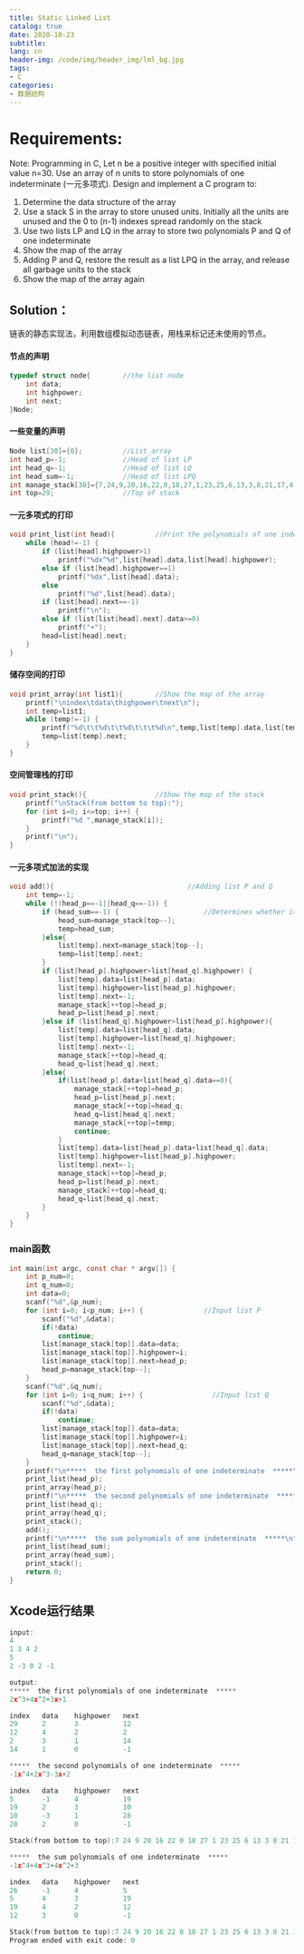 ```yaml
---
title: Static Linked List
catalog: true
date: 2020-10-23
subtitle: 
lang: cn
header-img: /code/img/header_img/lml_bg.jpg
tags:
- C
categories:
- 数据结构
---
```


# Requirements:

Note: Programming in C,
    Let n be a positive integer with specified initial value n=30. Use an array of n units to store polynomials of one indeterminate (一元多项式). Design and implement a C program to:

1. Determine the data structure of the array
2. Use a stack S in the array to store unused units. Initially all the units are unused and the 0 to
      (n-1) indexes spread randomly on the stack
3. Use two lists LP and LQ in the array to store two polynomials P and Q of one indeterminate
4. Show the map of the array
5. Adding P and Q, restore the result as a list LPQ in the array, and release all garbage units to the stack
6. Show the map of the array again

## Solution：

​	链表的静态实现法，利用数组模拟动态链表，用栈来标记还未使用的节点。

#### 节点的声明

```C
typedef struct node{        //the list node
    int data;
    int highpower;
    int next;
}Node;
```

#### 一些变量的声明

```C
Node list[30]={0};          //List_array
int head_p=-1;              //Head of list LP
int head_q=-1;              //Head of list LQ
int head_sum=-1;            //Head of list LPQ
int manage_stack[30]={7,24,9,20,16,22,0,18,27,1,23,25,6,13,3,8,21,17,4,11,15,26,5,19,10,28,29,12,2,14}; //Store unused units
int top=29;                 //Top of stack
```

#### 一元多项式的打印

```C
void print_list(int head){          //Print the polynomials of one indeterminate
    while (head!=-1) {
        if (list[head].highpower>1)
            printf("%dx^%d",list[head].data,list[head].highpower);
        else if (list[head].highpower==1)
            printf("%dx",list[head].data);
        else
            printf("%d",list[head].data);
        if (list[head].next==-1)
            printf("\n");
        else if (list[list[head].next].data>=0)
            printf("+");
        head=list[head].next;
    }
}
```

#### 储存空间的打印

```C
void print_array(int list1){        //Show the map of the array
    printf("\nindex\tdata\thighpower\tnext\n");
    int temp=list1;
    while (temp!=-1) {
        printf("%d\t\t%d\t\t%d\t\t\t%d\n",temp,list[temp].data,list[temp].highpower,list[temp].next);
        temp=list[temp].next;
    }
}
```

#### 空间管理栈的打印

```C
void print_stack(){                 //Show the map of the stack
    printf("\nStack(from bottom to top):");
    for (int i=0; i<=top; i++) {
        printf("%d ",manage_stack[i]);
    }
    printf("\n");
}
```

#### 一元多项式加法的实现

```C
void add(){                                 //Adding list P and Q
    int temp=-1;
    while (!(head_p==-1||head_q==-1)) {
        if (head_sum==-1) {                     //Determines whether it is the first node
            head_sum=manage_stack[top--];
            temp=head_sum;
        }else{
            list[temp].next=manage_stack[top--];
            temp=list[temp].next;
        }
        if (list[head_p].highpower>list[head_q].highpower) {
            list[temp].data=list[head_p].data;
            list[temp].highpower=list[head_p].highpower;
            list[temp].next=-1;
            manage_stack[++top]=head_p;
            head_p=list[head_p].next;
        }else if (list[head_q].highpower>list[head_p].highpower){
            list[temp].data=list[head_q].data;
            list[temp].highpower=list[head_q].highpower;
            list[temp].next=-1;
            manage_stack[++top]=head_q;
            head_q=list[head_q].next;
        }else{
            if(list[head_p].data+list[head_q].data==0){
                manage_stack[++top]=head_p;
                head_p=list[head_p].next;
                manage_stack[++top]=head_q;
                head_q=list[head_q].next;
                manage_stack[++top]=temp;
                continue;
            }
            list[temp].data=list[head_p].data+list[head_q].data;
            list[temp].highpower=list[head_p].highpower;
            list[temp].next=-1;
            manage_stack[++top]=head_p;
            head_p=list[head_p].next;
            manage_stack[++top]=head_q;
            head_q=list[head_q].next;
        }
    }
}
```

### main函数

```C
int main(int argc, const char * argv[]) {
    int p_num=0;
    int q_num=0;
    int data=0;
    scanf("%d",&p_num);
    for (int i=0; i<p_num; i++) {               //Input list P
        scanf("%d",&data);
        if(!data)
            continue;
        list[manage_stack[top]].data=data;
        list[manage_stack[top]].highpower=i;
        list[manage_stack[top]].next=head_p;
        head_p=manage_stack[top--];
    }
    scanf("%d",&q_num);
    for (int i=0; i<q_num; i++) {                 //Input list Q
        scanf("%d",&data);
        if(!data)
            continue;
        list[manage_stack[top]].data=data;
        list[manage_stack[top]].highpower=i;
        list[manage_stack[top]].next=head_q;
        head_q=manage_stack[top--];
    }
    printf("\n*****  the first polynomials of one indeterminate  *****\n");
    print_list(head_p);
    print_array(head_p);
    printf("\n*****  the second polynomials of one indeterminate  *****\n");
    print_list(head_q);
    print_array(head_q);
    print_stack();
    add();
    printf("\n*****  the sum polynomials of one indeterminate  *****\n");
    print_list(head_sum);
    print_array(head_sum);
    print_stack();
    return 0;
}
```

## Xcode运行结果

```C
input:
4
1 3 4 2
5
2 -3 0 2 -1

output:
*****  the first polynomials of one indeterminate  *****
2x^3+4x^2+3x+1

index	data	highpower	next
29		2		3			12
12		4		2			2
2		3		1			14
14		1		0			-1

*****  the second polynomials of one indeterminate  *****
-1x^4+2x^3-3x+2

index	data	highpower	next
5		-1		4			19
19		2		3			10
10		-3		1			28
28		2		0			-1

Stack(from bottom to top):7 24 9 20 16 22 0 18 27 1 23 25 6 13 3 8 21 17 4 11 15 26 

*****  the sum polynomials of one indeterminate  *****
-1x^4+4x^3+4x^2+3

index	data	highpower	next
26		-1		4			5
5		4		3			19
19		4		2			12
12		3		0			-1

Stack(from bottom to top):7 24 9 20 16 22 0 18 27 1 23 25 6 13 3 8 21 17 4 11 15 29 2 10 14 28 
Program ended with exit code: 0
```

